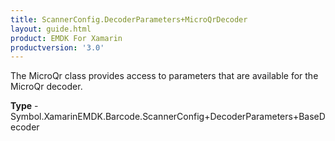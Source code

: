 ```yaml
---
title: ScannerConfig.DecoderParameters+MicroQrDecoder
layout: guide.html
product: EMDK For Xamarin 
productversion: '3.0' 
---
```

The MicroQr class provides access to parameters that are available for the MicroQr decoder.

**Type** - Symbol.XamarinEMDK.Barcode.ScannerConfig+DecoderParameters+BaseDecoder

